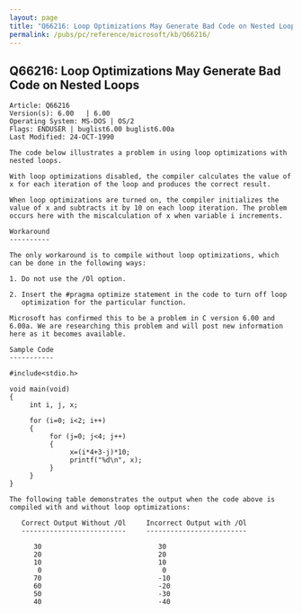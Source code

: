 ```yaml
---
layout: page
title: "Q66216: Loop Optimizations May Generate Bad Code on Nested Loops"
permalink: /pubs/pc/reference/microsoft/kb/Q66216/
---
```


## Q66216: Loop Optimizations May Generate Bad Code on Nested Loops

	Article: Q66216
	Version(s): 6.00   | 6.00
	Operating System: MS-DOS | OS/2
	Flags: ENDUSER | buglist6.00 buglist6.00a
	Last Modified: 24-OCT-1990
	
	The code below illustrates a problem in using loop optimizations with
	nested loops.
	
	With loop optimizations disabled, the compiler calculates the value of
	x for each iteration of the loop and produces the correct result.
	
	When loop optimizations are turned on, the compiler initializes the
	value of x and subtracts it by 10 on each loop iteration. The problem
	occurs here with the miscalculation of x when variable i increments.
	
	Workaround
	----------
	
	The only workaround is to compile without loop optimizations, which
	can be done in the following ways:
	
	1. Do not use the /Ol option.
	
	2. Insert the #pragma optimize statement in the code to turn off loop
	   optimization for the particular function.
	
	Microsoft has confirmed this to be a problem in C version 6.00 and
	6.00a. We are researching this problem and will post new information
	here as it becomes available.
	
	Sample Code
	-----------
	
	#include<stdio.h>
	
	void main(void)
	{
	     int i, j, x;
	
	     for (i=0; i<2; i++)
	     {
	          for (j=0; j<4; j++)
	          {
	               x=(i*4+3-j)*10;
	               printf("%d\n", x);
	          }
	     }
	}
	
	The following table demonstrates the output when the code above is
	compiled with and without loop optimizations:
	
	   Correct Output Without /Ol     Incorrect Output with /Ol
	   --------------------------     -------------------------
	
	      30                             30
	      20                             20
	      10                             10
	       0                              0
	      70                             -10
	      60                             -20
	      50                             -30
	      40                             -40
